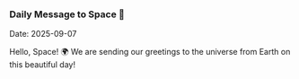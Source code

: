 ### Daily Message to Space 🌌
Date: 2025-09-07

Hello, Space! 🌍 We are sending our greetings to the universe from Earth on this beautiful day!
